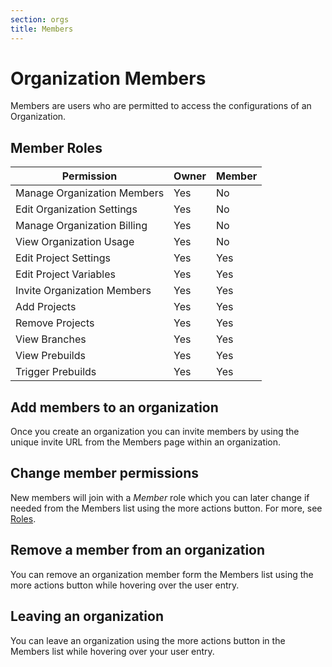 ```yaml
---
section: orgs
title: Members
---
```


# Organization Members

Members are users who are permitted to access the configurations of an Organization.

## Member Roles

| Permission                  | Owner | Member |
| --------------------------- | ----- | ------ |
| Manage Organization Members | Yes   | No     |
| Edit Organization Settings  | Yes   | No     |
| Manage Organization Billing | Yes   | No     |
| View Organization Usage     | Yes   | No     |
| Edit Project Settings       | Yes   | Yes    |
| Edit Project Variables      | Yes   | Yes    |
| Invite Organization Members | Yes   | Yes    |
| Add Projects                | Yes   | Yes    |
| Remove Projects             | Yes   | Yes    |
| View Branches               | Yes   | Yes    |
| View Prebuilds              | Yes   | Yes    |
| Trigger Prebuilds           | Yes   | Yes    |

## Add members to an organization

Once you create an organization you can invite members by using the unique invite URL from the Members page within an organization.

## Change member permissions

New members will join with a _Member_ role which you can later change if needed from the Members list using the more actions button. For more, see [Roles](#member-roles).

## Remove a member from an organization

You can remove an organization member form the Members list using the more actions button while hovering over the user entry.

## Leaving an organization

You can leave an organization using the more actions button in the Members list while hovering over your user entry.
